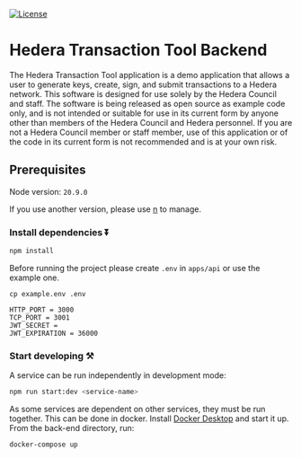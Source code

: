 [![License](https://img.shields.io/badge/License-Apache%202.0-blue.svg)](https://opensource.org/licenses/Apache-2.0)

# Hedera Transaction Tool Backend

The Hedera Transaction Tool application is a demo application that allows a user to generate keys, create, sign, and submit transactions to a Hedera network. This software is designed for use solely by the Hedera Council and staff. The software is being released as open source as example code only, and is not intended or suitable for use in its current form by anyone other than members of the Hedera Council and Hedera personnel. If you are not a Hedera Council member or staff member, use of this application or of the code in its current form is not recommended
and is at your own risk.

## Prerequisites

Node version: `20.9.0`

If you use another version, please use [n](https://github.com/tj/n) to manage.

### Install dependencies ⏬

```bash
npm install
```

Before running the project please create `.env` in `apps/api` or use the example one.

```shell
cp example.env .env
```

```
HTTP_PORT = 3000
TCP_PORT = 3001
JWT_SECRET =
JWT_EXPIRATION = 36000
```

### Start developing ⚒️

A service can be run independently in development mode:

```bash
npm run start:dev <service-name>
```

As some services are dependent on other services, they must be run together.
This can be done in docker. Install [Docker Desktop](https://docs.docker.com/desktop/install/mac-install/)
and start it up. From the back-end directory, run:

```bash
docker-compose up
```
